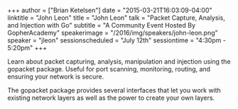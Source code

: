 +++
author = ["Brian Ketelsen"]
date = "2015-03-21T16:03:09-04:00"
linktitle = "John Leon"
title = "John Leon"
talk = "Packet Capture, Analysis, and Injection with Go"
subtitle = "A Community Event Hosted By GopherAcademy"
speakerimage = "/2016/img/speakers/john-leon.png"
speaker = "jleon"
sessionscheduled = "July 12th"
sessiontime = "4:30pm - 5:20pm"
+++

Learn about packet capturing, analysis, manipulation and injection using the gopacket package. Useful for port scanning, monitoring, routing, and ensuring your network is secure.

The gopacket package provides several interfaces that let you work with existing network layers as well as the power to create your own layers.
